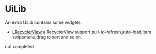 # UiLib
An extra UiLib contains some widgets

* [LRecyclerView](https://github.com/leobert-lan/UiLib/blob/master/lrecyclerview/Readme.md) a RecyclerView support pull-to-refresh,auto-load,item swipemenu,drag to sort and so on.


not completed